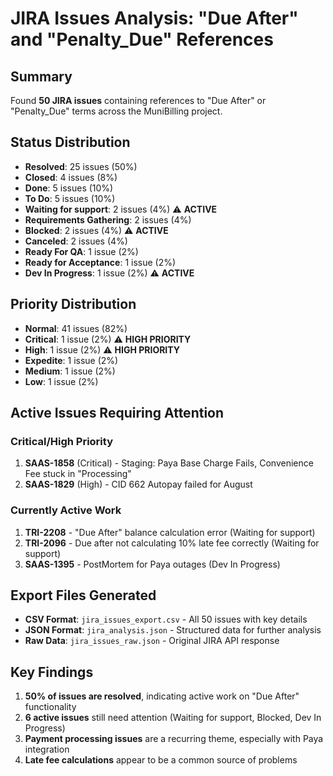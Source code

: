 # JIRA Issues Analysis: "Due After" and "Penalty_Due" References

## Summary
Found **50 JIRA issues** containing references to "Due After" or "Penalty_Due" terms across the MuniBilling project.

## Status Distribution
- **Resolved**: 25 issues (50%)
- **Closed**: 4 issues (8%)
- **Done**: 5 issues (10%)
- **To Do**: 5 issues (10%)
- **Waiting for support**: 2 issues (4%) ⚠️ **ACTIVE**
- **Requirements Gathering**: 2 issues (4%)
- **Blocked**: 2 issues (4%) ⚠️ **ACTIVE**
- **Canceled**: 2 issues (4%)
- **Ready For QA**: 1 issue (2%)
- **Ready for Acceptance**: 1 issue (2%)
- **Dev In Progress**: 1 issue (2%) ⚠️ **ACTIVE**

## Priority Distribution
- **Normal**: 41 issues (82%)
- **Critical**: 1 issue (2%) ⚠️ **HIGH PRIORITY**
- **High**: 1 issue (2%) ⚠️ **HIGH PRIORITY**
- **Expedite**: 1 issue (2%)
- **Medium**: 1 issue (2%)
- **Low**: 1 issue (2%)

## Active Issues Requiring Attention

### Critical/High Priority
1. **SAAS-1858** (Critical) - Staging: Paya Base Charge Fails, Convenience Fee stuck in "Processing"
2. **SAAS-1829** (High) - CID 662 Autopay failed for August

### Currently Active Work
1. **TRI-2208** - "Due After" balance calculation error (Waiting for support)
2. **TRI-2096** - Due after not calculating 10% late fee correctly (Waiting for support)
3. **SAAS-1395** - PostMortem for Paya outages (Dev In Progress)

## Export Files Generated
- **CSV Format**: `jira_issues_export.csv` - All 50 issues with key details
- **JSON Format**: `jira_analysis.json` - Structured data for further analysis
- **Raw Data**: `jira_issues_raw.json` - Original JIRA API response

## Key Findings
1. **50% of issues are resolved**, indicating active work on "Due After" functionality
2. **6 active issues** still need attention (Waiting for support, Blocked, Dev In Progress)
3. **Payment processing issues** are a recurring theme, especially with Paya integration
4. **Late fee calculations** appear to be a common source of problems